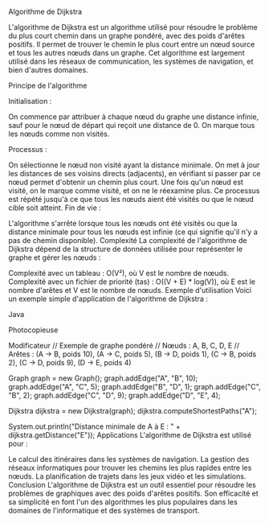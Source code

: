 


Algorithme de Dijkstra

L'algorithme de Dijkstra est un algorithme utilisé pour résoudre le problème du plus court chemin dans un graphe pondéré, avec des poids d'arêtes positifs. Il permet de trouver le chemin le plus court entre un nœud source et tous les autres nœuds dans un graphe. Cet algorithme est largement utilisé dans les réseaux de communication, les systèmes de navigation, et bien d'autres domaines.

Principe de l'algorithme

Initialisation :

On commence par attribuer à chaque nœud du graphe une distance infinie, sauf pour le nœud de départ qui reçoit une distance de 0.
On marque tous les nœuds comme non visités.

Processus :

On sélectionne le nœud non visité ayant la distance minimale.
On met à jour les distances de ses voisins directs (adjacents), en vérifiant si passer par ce nœud permet d'obtenir un chemin plus court.
Une fois qu'un nœud est visité, on le marque comme visité, et on ne le réexamine plus.
Ce processus est répété jusqu'à ce que tous les nœuds aient été visités ou que le nœud cible soit atteint.
Fin de vie :

L'algorithme
s'arrête lorsque tous les nœuds ont été visités ou que la distance minimale pour tous les nœuds est infinie (ce qui signifie qu'il n'y a pas de chemin disponible).
Complexité
La complexité de l'algorithme de Dijkstra dépend de la structure de données utilisée pour représenter le graphe et gérer les nœuds :

Complexité avec un tableau : O(V²), où V est le nombre de nœuds.
Complexité avec un fichier de priorité (tas) : O((V + E) * log(V)), où E est le nombre d'arêtes et V est le nombre de nœuds.
Exemple d'utilisation
Voici un exemple simple d'application de l'algorithme de Dijkstra :

Java

Photocopieuse

Modificateur
// Exemple de graphe pondéré
// Nœuds : A, B, C, D, E
// Arêtes : (A -> B, poids 10), (A -> C, poids 5), (B -> D, poids 1), (C -> B, poids 2), (C -> D, poids 9), (D -> E, poids 4)

Graph graph = new Graph();
graph.addEdge("A", "B", 10);
graph.addEdge("A", "C", 5);
graph.addEdge("B", "D", 1);
graph.addEdge("C", "B", 2);
graph.addEdge("C", "D", 9);
graph.addEdge("D", "E", 4);

Dijkstra dijkstra = new Dijkstra(graph);
dijkstra.computeShortestPaths("A");

System.out.println("Distance minimale de A à E : " + dijkstra.getDistance("E"));
Applications
L'algorithme de Dijkstra est utilisé pour :

Le calcul des itinéraires dans les systèmes de navigation.
La gestion des réseaux informatiques pour trouver les chemins les plus rapides entre les nœuds.
La planification de trajets dans les jeux vidéo et les simulations.
Conclusion
L'algorithme de Dijkstra est un outil essentiel pour résoudre les problèmes de graphiques avec des poids d'arêtes positifs. Son efficacité et sa simplicité en font l'un des algorithmes les plus populaires dans les domaines de l'informatique et des systèmes de transport.

